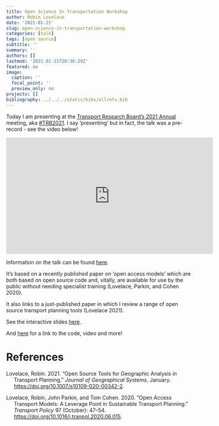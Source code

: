 ```yaml
---
title: Open Science In Transportation Workshop
author: Robin Lovelace
date: '2021-01-21'
slug: open-science-in-transportation-workshop
categories: [talk]
tags: [open source]
subtitle: ''
summary: ''
authors: []
lastmod: '2021-01-21T20:36:29Z'
featured: no
image:
  caption: ''
  focal_point: ''
  preview_only: no
projects: []
bibliography: ../../../static/bibs/allrefs.bib
---
```


Today I am presenting at the [Transport Research Board’s 2021 Annual](http://www.trb.org/AnnualMeeting/AnnualMeeting.aspx) meeting, aka [\#TRB2021](https://twitter.com/search?q=%23TRB2021).
I say ‘presenting’ but in fact, the talk was a pre-record - see the video below!

<iframe width="560" height="315" src="https://www.youtube.com/embed/mpqNW9ePVtw" frameborder="0" allow="accelerometer; autoplay; clipboard-write; encrypted-media; gyroscope; picture-in-picture" allowfullscreen>
</iframe>

Information on the talk can be found [here](https://www.robinlovelace.net/talk/open-access-transport-models-from-collaborative-code-to-citizen-science/).

It’s based on a recently published paper on ‘open access models’ which are both based on open source code and, vitally, are available for use by the public without needing specialist training (Lovelace, Parkin, and Cohen 2020).

It also links to a just-published paper in which I review a range of open source transport planning tools (Lovelace 2021).

See the interactive slides [here](https://www.robinlovelace.net/presentations/2021-01-21-open-source-transport-tools.html).

And [here](https://www.robinlovelace.net/talk/open-access-transport-models-from-collaborative-code-to-citizen-science/) for a link to the code, video and more!

# References

<div id="refs" class="references csl-bib-body hanging-indent">

<div id="ref-lovelace_open_2021" class="csl-entry">

Lovelace, Robin. 2021. “Open Source Tools for Geographic Analysis in Transport Planning.” *Journal of Geographical Systems*, January. <https://doi.org/10.1007/s10109-020-00342-2>.

</div>

<div id="ref-lovelace_open_2020" class="csl-entry">

Lovelace, Robin, John Parkin, and Tom Cohen. 2020. “Open Access Transport Models: A Leverage Point in Sustainable Transport Planning.” *Transport Policy* 97 (October): 47–54. <https://doi.org/10.1016/j.tranpol.2020.06.015>.

</div>

</div>
